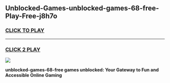 
## Unblocked-Games-unblocked-games-68-free-Play-Free-j8h7o
<h3>
<a href="https://premium76.site?title=unblocked-games-68-free&ref=18A">CLICK TO PLAY</a></h3>
<hr>

<h3>
<a href="https://premium76.site?title=unblocked-games-68-free&ref=18A">CLICK 2 PLAY</a>
  
</h3>

<a href="https://premium76.site?title=unblocked-games-68-free&ref=18A"><img src="https://clearcache.store/games.png"></a>


**unblocked-games-68-free games unblocked: Your Gateway to Fun and Accessible Online Gaming**
